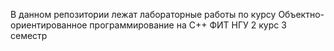 В данном репозитории лежат лабораторные работы по курсу 
 Объектно-ориентированное программирование на C++ 
 ФИТ НГУ 2 курс 3 семестр
